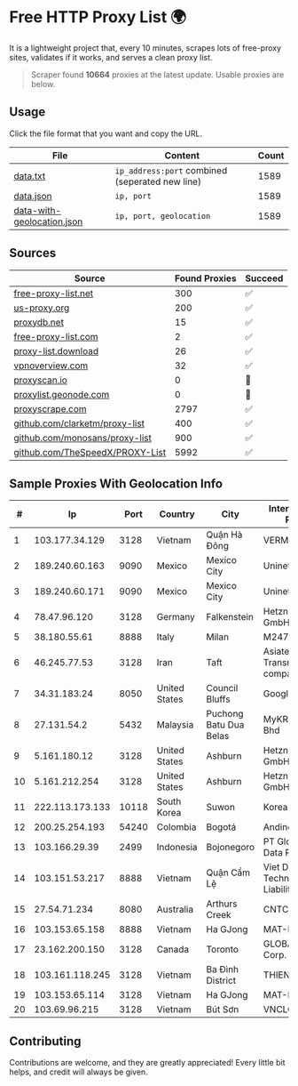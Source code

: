 
# Free HTTP Proxy List 🌍

It is a lightweight project that, every 10 minutes, scrapes lots of free-proxy sites, validates if it works, and serves a clean proxy list.


> Scraper found **10664** proxies at the latest update. Usable proxies are below.

## Usage

Click the file format that you want and copy the URL.


|File|Content|Count|
|----|-------|-----|
|[data.txt](https://raw.githubusercontent.com/themiralay/Proxy-List-World/master/data.txt)|`ip_address:port` combined (seperated new line)|1589|
|[data.json](https://raw.githubusercontent.com/themiralay/Proxy-List-World/master/data.json)|`ip, port`|1589|
|[data-with-geolocation.json](https://raw.githubusercontent.com/themiralay/Proxy-List-World/master/data-with-geolocation.json)|`ip, port, geolocation`|1589|

## Sources

|Source|Found Proxies|Succeed|
|------|-------------|-------|
|[free-proxy-list.net](https://free-proxy-list.net)|300|✅|
|[us-proxy.org](https://www.us-proxy.org)|200|✅|
|[proxydb.net](http://proxydb.net)|15|✅|
|[free-proxy-list.com](https://free-proxy-list.com/?page=&port=&type%5B%5D=http&type%5B%5D=https&up_time=0&search=Search)|2|✅|
|[proxy-list.download](https://www.proxy-list.download/HTTP)|26|✅|
|[vpnoverview.com](https://vpnoverview.com/privacy/anonymous-browsing/free-proxy-servers)|32|✅|
|[proxyscan.io](https://www.proxyscan.io)|0|🚫|
|[proxylist.geonode.com](https://proxylist.geonode.com/api/proxy-list?limit=300&page=1&sort_by=lastChecked&sort_type=desc&protocols=http,https)|0|🚫|
|[proxyscrape.com](https://api.proxyscrape.com/v2/?request=displayproxies&protocol=http&timeout=10000&country=all&ssl=all&anonymity=all)|2797|✅|
|[github.com/clarketm/proxy-list](https://raw.githubusercontent.com/clarketm/proxy-list/master/proxy-list-raw.txt)|400|✅|
|[github.com/monosans/proxy-list](https://raw.githubusercontent.com/monosans/proxy-list/main/proxies/http.txt)|900|✅|
|[github.com/TheSpeedX/PROXY-List](https://raw.githubusercontent.com/TheSpeedX/PROXY-List/master/http.txt)|5992|✅|


## Sample Proxies With Geolocation Info

|#|Ip|Port|Country|City|Internet Service Provider|
|-|--|----|-------|----|-------------------------|
|1|103.177.34.129|3128|Vietnam|Quận Hà Đông|VERMOS|
|2|189.240.60.163|9090|Mexico|Mexico City|Uninet S.A. de C.V.|
|3|189.240.60.171|9090|Mexico|Mexico City|Uninet S.A. de C.V.|
|4|78.47.96.120|3128|Germany|Falkenstein|Hetzner Online GmbH|
|5|38.180.55.61|8888|Italy|Milan|M247 Europe SRL|
|6|46.245.77.53|3128|Iran|Taft|Asiatech Data Transmission company|
|7|34.31.183.24|8050|United States|Council Bluffs|Google LLC|
|8|27.131.54.2|5432|Malaysia|Puchong Batu Dua Belas|MyKRIS ASIA Sdn Bhd|
|9|5.161.180.12|3128|United States|Ashburn|Hetzner Online GmbH|
|10|5.161.212.254|3128|United States|Ashburn|Hetzner Online GmbH|
|11|222.113.173.133|10118|South Korea|Suwon|Korea Telecom|
|12|200.25.254.193|54240|Colombia|Bogotá|Andinet ON Line|
|13|103.166.29.39|2499|Indonesia|Bojonegoro|PT Global Media Data Prima|
|14|103.151.53.217|8888|Vietnam|Quận Cẩm Lệ|Viet Digital Technology Liability Company|
|15|27.54.71.234|8080|Australia|Arthurs Creek|CNTC|
|16|103.153.65.158|8888|Vietnam|Ha GJong|MAT-HN|
|17|23.162.200.150|3128|Canada|Toronto|GLOBALTELEHOST Corp.|
|18|103.161.118.245|3128|Vietnam|Ba Đình District|THIENCO|
|19|103.153.65.114|3128|Vietnam|Ha GJong|MAT-HN|
|20|103.69.96.215|3128|Vietnam|Bút Sơn|VNCLOUD|



## Contributing

Contributions are welcome, and they are greatly appreciated! Every
little bit helps, and credit will always be given.

